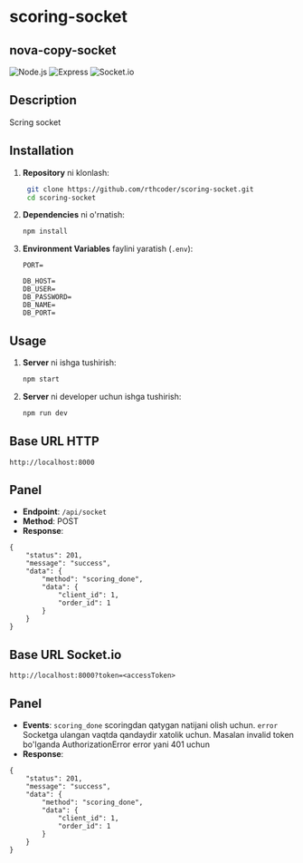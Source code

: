 # scoring-socket

## nova-copy-socket

![Node.js](https://img.shields.io/badge/Node.js-339933?style=for-the-badge&logo=nodedotjs&logoColor=white)
![Express](https://img.shields.io/badge/Express-000000?style=for-the-badge&logo=express&logoColor=white)
![Socket.io](https://img.shields.io/badge/Socket.io-black?style=for-the-badge&logo=socket.io&logoColor=white)


## Description
Scring socket

## Installation

1. **Repository** ni klonlash:
   ```sh
    git clone https://github.com/rthcoder/scoring-socket.git
    cd scoring-socket
    ```

2. **Dependencies** ni o'rnatish:

    ```sh
    npm install
    ```

3. **Environment Variables** faylini yaratish (`.env`):

    ```plaintext
    PORT=

    DB_HOST=
    DB_USER=
    DB_PASSWORD=
    DB_NAME=
    DB_PORT=
    ```

## Usage

1. **Server** ni ishga tushirish:

    ```sh
    npm start
    ```
2. **Server** ni developer uchun ishga tushirish:

    ```sh
    npm run dev
    ```


## Base URL HTTP
`http://localhost:8000`

## Panel
- **Endpoint**: `/api/socket`
- **Method**: POST
- **Response**:
```
{
    "status": 201,
    "message": "success",
    "data": {
        "method": "scoring_done",
        "data": {
            "client_id": 1,
            "order_id": 1
        }
    }
}
```

## Base URL Socket.io
`http://localhost:8000?token=<accessToken>`

## Panel
- **Events**: `scoring_done` scoringdan qatygan natijani olish uchun. `error` Socketga ulangan vaqtda qandaydir xatolik uchun. Masalan invalid token bo'lganda AuthorizationError error yani 401 uchun
- **Response**:
```
{
    "status": 201,
    "message": "success",
    "data": {
        "method": "scoring_done",
        "data": {
            "client_id": 1,
            "order_id": 1
        }
    }
}
```


